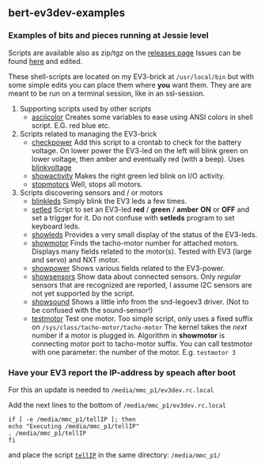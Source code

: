 ---
---

## bert-ev3dev-examples

### Examples of bits and pieces running at Jessie level 

Scripts are available also as zip/tgz on the  [releases page](https://github.com/BertLindeman/bert-ev3dev-examples/releases)
Issues can be found [here](https://github.com/BertLindeman/bert-ev3dev-examples/issues) and edited.

These shell-scripts are located on my EV3-brick at `/usr/local/bin`
but with some simple edits you can place them where **you** want them.
They are are meant to be run on a terminal session, like in an ssl-session.

1. Supporting scripts used by other scripts
    * [asciicolor](https://github.com/BertLindeman/bert-ev3dev-examples/blob/master/asciicolors) Creates some variables to ease using ANSI colors in shell script. E.G. red blue etc.
2. Scripts related to managing the EV3-brick
    * [checkpower](https://github.com/BertLindeman/bert-ev3dev-examples/blob/master/checkpower) Add this script to a crontab to check for the battery voltage. On lower power the EV3-led on the left will blink green on lower voltage, then amber and eventually red (with a beep). 
    Uses [blinkvoltage](https://github.com/BertLindeman/bert-ev3dev-examples/blob/master/blinkvoltage)
    * [showactivity](https://github.com/BertLindeman/bert-ev3dev-examples/blob/master/showactivity) Makes the right green led blink on I/O activity.
    * [stopmotors](https://github.com/BertLindeman/bert-ev3dev-examples/blob/master/stopmotors) Well, stops all motors.
3. Scripts discovering sensors and / or motors
    * [blinkleds](https://github.com/BertLindeman/bert-ev3dev-examples/blob/master/blinkleds) Simply blink the EV3 leds a few times.
    * [setled](https://github.com/BertLindeman/bert-ev3dev-examples/blob/master/setled) Script to set an EV3-led **red** / **green** / **amber** **ON** or **OFF** and set a trigger for it. Do not confuse with **setleds** program to set keyboard leds.
    * [showleds](https://github.com/BertLindeman/bert-ev3dev-examples/blob/master/showleds) Provides a very small display of the status of the EV3-leds.
    * [showmotor](https://github.com/BertLindeman/bert-ev3dev-examples/blob/master/showmotor) Finds the tacho-motor number for attached motors. Displays many fields related to the motor(s). Tested with EV3 (large and servo) and NXT motor.
    * [showpower](https://github.com/BertLindeman/bert-ev3dev-examples/blob/master/showpower) Shows various fields related to the EV3-power.
    * [showsensors](https://github.com/BertLindeman/bert-ev3dev-examples/blob/master/showsensors) Show data about connected sensors. Only *regular* sensors that are recognized are reported, I assume I2C sensors are not yet supported by the script.
    * [showsound](https://github.com/BertLindeman/bert-ev3dev-examples/blob/master/showsound) Shows a little info from the snd-legoev3 driver. (Not to be confused with the sound-sensor!)
    * [testmotor](https://github.com/BertLindeman/bert-ev3dev-examples/blob/master/testmotor) Test one motor. Too simple script, only uses a fixed suffix on ```/sys/class/tacho-motor/tacho-motor``` The kernel takes the *next* number if a motor is plugged in. Algorithm in **showmotor** is connecting motor port to tacho-motor suffix. You can call testmotor with one parameter: the number of the motor. E.g. ```testmotor 3```
    

### Have your EV3 report the IP-address by speach after boot
For this an update is needed to `/media/mmc_p1/ev3dev.rc.local`

Add the next lines to the bottom of `/media/mmc_p1/ev3dev.rc.local`

```
if [ -e /media/mmc_p1/tellIP ]; then
echo "Executing /media/mmc_p1/tellIP"
. /media/mmc_p1/tellIP
fi
```

and place the script [`tellIP`](https://github.com/BertLindeman/bert-ev3dev-examples/blob/master/tellIP)
in the same directory: `/media/mmc_p1/`

